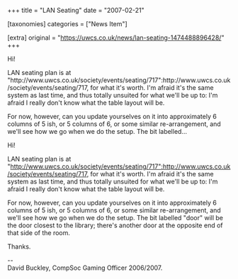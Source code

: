 +++
title = "LAN Seating"
date = "2007-02-21"

[taxonomies]
categories = ["News Item"]

[extra]
original = "https://uwcs.co.uk/news/lan-seating-1474488896428/"
+++

<p>Hi!</p>

<p>LAN seating plan is at "http://www.uwcs.co.uk/society/events/seating/717":http://www.uwcs.co.uk/society/events/seating/717, for what it's worth. I'm afraid it's the same system as last time, and thus totally unsuited for what we'll be up to: I'm afraid I really don't know what the table layout will be.</p>

<p>For now, however, can you update yourselves on it into approximately 6 columns of 5 ish, or 5 columns of 6, or some similar re-arrangement, and we'll see how we go when we do the setup. The bit labelled...</p>

<!-- more -->

Hi\!

LAN seating plan is at "http://www.uwcs.co.uk/society/events/seating/717":http://www.uwcs.co.uk/society/events/seating/717, for what it's worth. I'm afraid it's the same system as last time, and thus totally unsuited for what we'll be up to: I'm afraid I really don't know what the table layout will be.

For now, however, can you update yourselves on it into approximately 6 columns of 5 ish, or 5 columns of 6, or some similar re-arrangement, and we'll see how we go when we do the setup. The bit labelled "door" will be the door closest to the library; there's another door at the opposite end of that side of the room.

Thanks.

\--  
David Buckley, CompSoc Gaming Officer 2006/2007.

